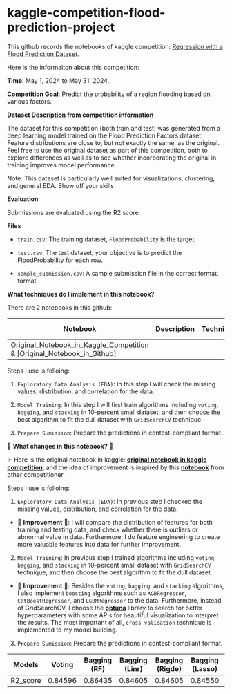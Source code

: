 # kaggle-competition-flood-prediction-project

This github records the notebooks of kaggle competition: [Regression with a Flood Prediction Dataset](https://www.kaggle.com/competitions/playground-series-s4e5/overview). 

Here is the informaiton about this competition:

**Time**: May 1, 2024 to May 31, 2024.

**Competition Goal**: Predict the probability of a region flooding based on various factors.

**Dataset Description from competition information**

The dataset for this competition (both train and test) was generated from a deep learning model trained on the Flood Prediction Factors dataset. Feature distributions are close to, but not exactly the same, as the original. Feel free to use the original dataset as part of this competition, both to explore differences as well as to see whether incorporating the original in training improves model performance.

Note: This dataset is particularly well suited for visualizations, clustering, and general EDA. Show off your skills

**Evaluation**

Submissions are evaluated using the R2 score.

**Files**

- `train.csv`: The training dataset, `FloodProbability` is the target.

- `test.csv`: The test dataset, your objective is to predict the FloodProbability for each row.

- `sample_submission.csv`: A sample submission file in the correct format. format


**What techniques do I implement in this notebook?**

There are 2 notebooks in this github:

| Notebook | Description | Techniques | R2 Score |
| -------- | ----------- | ---------- | -------- |
|  [Original_Notebook_in_Kaggle_Competition](https://www.kaggle.com/code/leoloho/flood-prediction-bagging-gridsearch-0-84) & [Original_Notebook_in_Github]| | | |


Steps I use is folloing:

1. `Exploratory Data Analysis (EDA)`: In this step I will check the missing values, distribution, and correlation for the data.

2. `Model Training`: In this step I will first train algorithms including `voting`, `bagging`, and `stacking` in 10-percent small dataset, and then choose the best algorithm to fit the dull dataset with `GridSearchCV` technique.

3. `Prepare Sumission`: Prepare the predictions in contest-compliant format.


🎄 **What changes in this notebook?** 🎄

✨ Here is the original notebook in kaggle: **[original notebook in kaggle competition](https://www.kaggle.com/code/leoloho/flood-prediction-bagging-gridsearch-0-84)**, and the idea of improvement is inspired by this **[notebook](https://www.kaggle.com/code/arunl15/ensemble-model-xgb-lgbm-cbr-xgbrf-ridge#Feature-Engineering)** from other competitioner.

Steps I use is folloing:

1. `Exploratory Data Analysis (EDA)`: In previous step I checked the missing values, distribution, and correlation for the data.

- 💪 **Improvement** 💪: I will compare the distribution of features for both training and testing data, and check whether there is outliers or abnormal value in data. Furthermore, I do feature engineering to create more valuable features into data for further improvement.

2. `Model Training`: In previous step I trained algorithms including `voting`, `bagging`, and `stacking` in 10-percent small dataset with `GridSearchCV` technique, and then choose the best algorithm to fit the dull dataset.

- 💪 **Improvement** 💪: Besides the `voting`, `bagging`, and `stacking` algorithms, I also implement `boosting` algorithms such as `XGBRegressor`, `CatBoostRegressor`, and `LGBMRegressor` to the data. Furthermore, instead of GridSearchCV, I choose the **[optuna](https://optuna.readthedocs.io/zh-cn/latest/tutorial/10_key_features/005_visualization.html)** library to search for better hyperparameters with some APIs for beautiful visualization to interpret the results. The most important of all, `cross validation` technique is implemented to my model building.

3. `Prepare Sumission`: Prepare the predictions in contest-compliant format.


| Models   | Voting  | Bagging (RF) | Bagging (Linr) | Bagging (Rigde) | Bagging (Lasso) |	XGBoost | CatBoost               | LightGBM               |	Stacking  |
| -------- | ------- | ------------ | -------------- | --------------- | --------------- | -------- | ---------------------- | ---------------------- | --------- |
| R2_score | 0.84596 | 0.86435      | 0.84605        | 0.84605         | 0.84550         | 0.86241  | <ins>**0.86718**</ins> | <ins>**0.86799**</ims> | 0.85528   |
